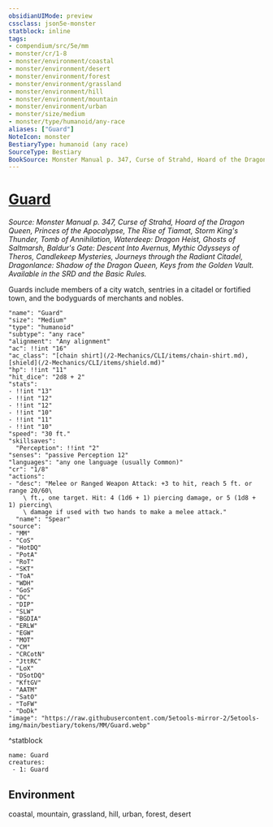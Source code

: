 ```yaml
---
obsidianUIMode: preview
cssclass: json5e-monster
statblock: inline
tags:
- compendium/src/5e/mm
- monster/cr/1-8
- monster/environment/coastal
- monster/environment/desert
- monster/environment/forest
- monster/environment/grassland
- monster/environment/hill
- monster/environment/mountain
- monster/environment/urban
- monster/size/medium
- monster/type/humanoid/any-race
aliases: ["Guard"]
NoteIcon: monster
BestiaryType: humanoid (any race)
SourceType: Bestiary
BookSource: Monster Manual p. 347, Curse of Strahd, Hoard of the Dragon Queen, Princes of the Apocalypse, The Rise of Tiamat, Storm King's Thunder, Tomb of Annihilation, Waterdeep: Dragon Heist, Ghosts of Saltmarsh, Baldur's Gate: Descent Into Avernus, Mythic Odysseys of Theros, Candlekeep Mysteries, Journeys through the Radiant Citadel, Dragonlance: Shadow of the Dragon Queen, Keys from the Golden Vault. Available in the SRD and the Basic Rules.
---
```

# [Guard](2-Mechanics/CLI/bestiary/humanoid/guard.md)
*Source: Monster Manual p. 347, Curse of Strahd, Hoard of the Dragon Queen, Princes of the Apocalypse, The Rise of Tiamat, Storm King's Thunder, Tomb of Annihilation, Waterdeep: Dragon Heist, Ghosts of Saltmarsh, Baldur's Gate: Descent Into Avernus, Mythic Odysseys of Theros, Candlekeep Mysteries, Journeys through the Radiant Citadel, Dragonlance: Shadow of the Dragon Queen, Keys from the Golden Vault. Available in the SRD and the Basic Rules.*  

Guards include members of a city watch, sentries in a citadel or fortified town, and the bodyguards of merchants and nobles.

```statblock
"name": "Guard"
"size": "Medium"
"type": "humanoid"
"subtype": "any race"
"alignment": "Any alignment"
"ac": !!int "16"
"ac_class": "[chain shirt](/2-Mechanics/CLI/items/chain-shirt.md), [shield](/2-Mechanics/CLI/items/shield.md)"
"hp": !!int "11"
"hit_dice": "2d8 + 2"
"stats":
- !!int "13"
- !!int "12"
- !!int "12"
- !!int "10"
- !!int "11"
- !!int "10"
"speed": "30 ft."
"skillsaves":
  "Perception": !!int "2"
"senses": "passive Perception 12"
"languages": "any one language (usually Common)"
"cr": "1/8"
"actions":
- "desc": "Melee or Ranged Weapon Attack: +3 to hit, reach 5 ft. or range 20/60\
    \ ft., one target. Hit: 4 (1d6 + 1) piercing damage, or 5 (1d8 + 1) piercing\
    \ damage if used with two hands to make a melee attack."
  "name": "Spear"
"source":
- "MM"
- "CoS"
- "HotDQ"
- "PotA"
- "RoT"
- "SKT"
- "ToA"
- "WDH"
- "GoS"
- "DC"
- "DIP"
- "SLW"
- "BGDIA"
- "ERLW"
- "EGW"
- "MOT"
- "CM"
- "CRCotN"
- "JttRC"
- "LoX"
- "DSotDQ"
- "KftGV"
- "AATM"
- "SatO"
- "ToFW"
- "DoDk"
"image": "https://raw.githubusercontent.com/5etools-mirror-2/5etools-img/main/bestiary/tokens/MM/Guard.webp"
```
^statblock

```encounter-table
name: Guard
creatures:
 - 1: Guard
```

## Environment

coastal, mountain, grassland, hill, urban, forest, desert